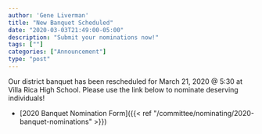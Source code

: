 ```yaml
---
author: 'Gene Liverman'
title: "New Banquet Scheduled"
date: "2020-03-03T21:49:00-05:00"
description: "Submit your nominations now!"
tags: [""]
categories: ["Announcement"]
type: "post"
---
```


Our district banquet has been rescheduled for March 21, 2020 @ 5:30 at Villa Rica High School. Please use the link below to nominate deserving individuals!

- [2020 Banquet Nomination Form]({{< ref "/committee/nominating/2020-banquet-nominations" >}})
